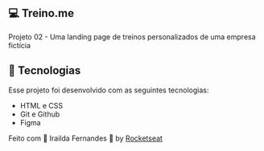 ## 💻 Treino.me

Projeto 02 -  Uma landing page de treinos personalizados de uma empresa fictícia

## 🚀 Tecnologias

Esse projeto foi desenvolvido com as seguintes tecnologias:

- HTML e CSS
- Git e Github
- Figma

Feito com &#x1F49C; Irailda Fernandes &#x1F43B; by <a href="https://rocketseat.com.br/">Rocketseat</a>
